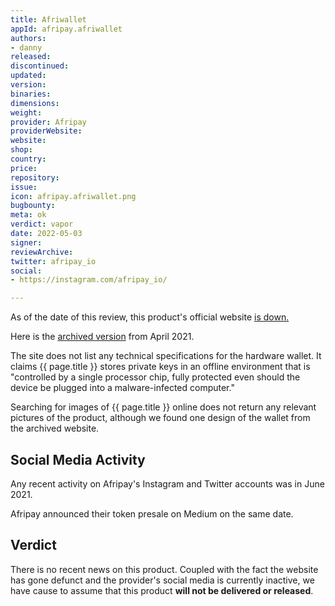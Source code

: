 ```yaml
---
title: Afriwallet
appId: afripay.afriwallet
authors:
- danny
released: 
discontinued: 
updated: 
version: 
binaries: 
dimensions: 
weight: 
provider: Afripay
providerWebsite: 
website: 
shop: 
country: 
price: 
repository: 
issue: 
icon: afripay.afriwallet.png
bugbounty: 
meta: ok
verdict: vapor
date: 2022-05-03
signer: 
reviewArchive: 
twitter: afripay_io
social:
- https://instagram.com/afripay_io/

---
```


As of the date of this review, this product's official website [is down.](https://www.isitdownrightnow.com/docs.afripay.io.html)

Here is the [archived version](https://web.archive.org/web/20210429010947/https://docs.afripay.io/afri-hardware-wallet/) from April 2021.

The site does not list any technical specifications for the hardware wallet. It claims {{ page.title }} stores private keys in an offline environment that is "controlled by a single processor chip, fully protected even should the device be plugged into a malware-infected computer."

Searching for images of {{ page.title }} online does not return any relevant pictures of the product, although we found one design of the wallet from the archived website.

## Social Media Activity

Any recent activity on Afripay's Instagram and Twitter accounts was in June 2021.

Afripay announced their token presale on Medium on the same date.


## Verdict

There is no recent news on this product. Coupled with the fact the website has gone defunct and the provider's social media is currently inactive, we have cause to assume that this product **will not be delivered or released**.

